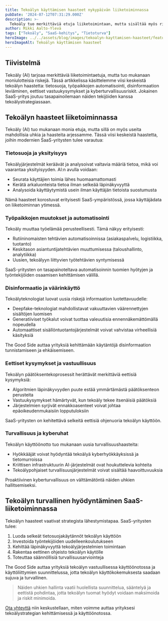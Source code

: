 ```yaml
---
title: Tekoälyn käyttämisen haasteet nykypäivän liiketoiminnassa 
pubDate: '2024-07-12T07:31:29.000Z'
description: >-
  Tekoäly tuo merkittäviä etuja liiketoimintaan, mutta sisältää myös riskejä liittyen tietosuojaan, työpaikkoihin, disinformaatioon, eettisiin kysymyksiin ja kyberturvallisuuteen. Näiden riskien hallinta vaatii strategista suunnittelua ja eettistä pohdintaa SaaS-yrityksiltä.
author: Mikki Aalto-Ylevä
tags: ["Tekoäly", "SaaS-kehitys", "Tietoturva"]
heroImage: ../../assets/blog/images/tekoalyn-kayttamisen-haasteet/featured.webp
heroImageAlt: Tekoälyn käyttämisen haasteet
---
```


## Tiivistelmä

Tekoäly (AI) tarjoaa merkittäviä liiketoimintaetuja, mutta tuo mukanaan moniulotteisia riskejä. Tässä artikkelissa käsittelemme viisi keskeistä tekoälyn haastetta: tietosuoja, työpaikkojen automatisointi, disinformaation leviäminen, eettiset vastuukysymykset ja kyberturvallisuusriskit. Jokainen SaaS-yritys joutuu tasapainoilemaan näiden tekijöiden kanssa tekoälystrategiassaan.

## Tekoälyn haasteet liiketoiminnassa

Tekoäly (AI) tuo mukanaan monia etuja, mutta sillä on myös useita mahdollisia uhkia ja haasteita arjessamme. Tässä viisi keskeistä haastetta, joihin modernien SaaS-yritysten tulee varautua:

### Tietosuoja ja yksityisyys

Tekoälyjärjestelmät keräävät ja analysoivat valtavia määriä tietoa, mikä voi vaarantaa yksityisyyden. AI:n avulla voidaan:

* Seurata käyttäjien toimia lähes huomaamattomasti
* Kerätä arkaluonteista tietoa ilman selkeää läpinäkyvyyttä
* Analysoida käyttäytymistä usein ilman käyttäjän tietoista suostumusta

Nämä haasteet korostuvat erityisesti SaaS-ympäristössä, jossa käyttäjädata on liiketoiminnan ytimessä.

### Työpaikkojen muutokset ja automatisointi

Tekoäly muuttaa työelämää perusteellisesti. Tämä näkyy erityisesti:

* Rutiininomaisten tehtävien automatisoinnissa (asiakaspalvelu, logistiikka, tuotanto)
* Keskitason asiantuntijatehtävien muuttumisessa (taloushallinto, analytiikka)
* Uusien, tekoälyyn liittyvien työtehtävien syntymisessä

SaaS-yritysten on tasapainoteltava automatisoinnin tuomien hyötyjen ja työntekijöiden osaamisen kehittämisen välillä.

### Disinformaatio ja väärinkäyttö

Tekoälyteknologiat luovat uusia riskejä informaation luotettavuudelle:

* Deepfake-teknologiat mahdollistavat vakuuttavien väärennettyjen sisältöjen luomisen
* Generatiiviset työkalut voivat tuottaa valeuutisia ennennäkemättömällä nopeudella
* Automaattiset sisällöntuotantojärjestelmät voivat vahvistaa virheellisiä käsityksiä

The Good Side auttaa yrityksiä kehittämään käytäntöjä disinformaation tunnistamiseen ja ehkäisemiseen.

### Eettiset kysymykset ja vastuullisuus

Tekoälyn päätöksentekoprosessit herättävät merkittäviä eettisiä kysymyksiä:

* Algoritmien läpinäkyvyyden puute estää ymmärtämästä päätöksenteon perusteita
* Vastuukysymykset hämärtyvät, kun tekoäly tekee itsenäisiä päätöksiä
* Järjestelmien syrjivät ennakkoasenteet voivat johtaa epäoikeudenmukaisiin lopputuloksiin

SaaS-yritysten on kehitettävä selkeitä eettisiä ohjenuoria tekoälyn käyttöön.

### Turvallisuus ja kyberuhat

Tekoälyn käyttöönotto tuo mukanaan uusia turvallisuushaasteita:

* Hyökkääjät voivat hyödyntää tekoälyä kyberhyökkäyksissä ja tietomurroissa
* Kriittisen infrastruktuurin AI-järjestelmät ovat houkuttelevia kohteita
* Tekoälypohjaiset turvallisuusjärjestelmät voivat sisältää haavoittuvuuksia

Proaktiivinen kyberturvallisuus on välttämätöntä näiden uhkien hallitsemiseksi.

## Tekoälyn turvallinen hyödyntäminen SaaS-liiketoiminnassa

Tekoälyn haasteet vaativat strategista lähestymistapaa. SaaS-yritysten tulee:

1. Luoda selkeät tietosuojakäytännöt tekoälyn käyttöön
2. Investoida työntekijöiden uudelleenkoulutukseen
3. Kehittää läpinäkyvyyttä tekoälyjärjestelmien toimintaan
4. Rakentaa eettinen ohjeisto tekoälyn käytölle
5. Toteuttaa säännöllisiä turvallisuusarviointeja

The Good Side auttaa yrityksiä tekoälyn vastuullisessa käyttöönotossa ja käyttöliittymien suunnittelussa, jotta tekoälyn käyttökokemuksesta saadaan sujuva ja turvallinen.

> Näiden uhkien hallinta vaatii huolellista suunnittelua, sääntelyä ja eettistä pohdintaa, jotta tekoälyn tuomat hyödyt voidaan maksimoida ja riskit minimoida.

[Ota yhteyttä](/contact) niin keskustellaan, miten voimme auttaa yrityksesi tekoälystrategian kehittämisessä ja käyttöönotossa.